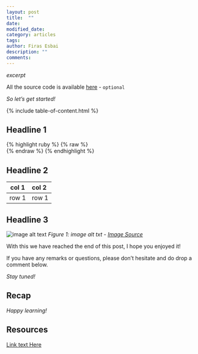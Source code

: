 ```yaml
---
layout: post
title:  ""
date:   
modified_date: 
category: articles
tags: 
author: Firas Esbai
description: ""
comments:
---
```


*excerpt*

All the source code is available [here]() - `optional` 

*So let’s get started!*

{% include table-of-content.html %}

## Headline 1 ##

   {% highlight ruby %}
   {% raw %}   
   {% endraw %}
   {% endhighlight %}


## Headline 2 ##

| col 1 | col 2 |
| ------|:------|
| row 1 | row 1 | 

## Headline 3 ##

![image alt text](/assets/images/articles/)
*Figure 1: image alt txt - [Image Source]()*

With this we have reached the end of this post, I hope you enjoyed it!

If you have any remarks or questions, please don’t hesitate and do drop a comment below.

*Stay tuned!* 

## Recap ##

*Happy learning!*

## Resources ##

[Link text Here](https://link-url-here.org)